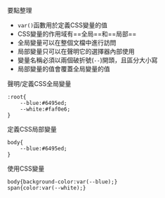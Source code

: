 要點整理
- `var()`函數用於定義CSS變量的值
- CSS變量的作用域有==全局==和==局部==
- 全局變量可以在整個文檔中進行訪問
- 局部變量只可以在聲明它的選擇器內部使用
- 變量名稱必須以兩個破折號(`--`)開頭，且區分大小寫
- 局部變量的值會覆蓋全局變量的值

聲明/定義CSS全局變量
```
:root{
	--blue:#6495ed;
	--white:#faf0e6;
}
```

定義CSS局部變量
```
body{
	--blue:#6495ed;
}
```

使用CSS變量
```
body{background-color:var(--blue);}
span{color:var(--white);}
```